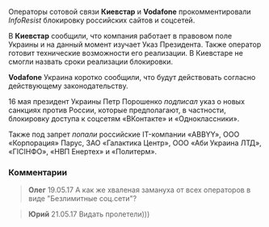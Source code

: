 Операторы сотовой связи **Киевстар** и **Vodafone** прокомментировали *InfoResist* блокировку российских сайтов и соцсетей.

В **Киевстар** сообщили, что компания работает в правовом поле Украины и на данный момент изучает Указ Президента. Также оператор готовит технические возможности его реализации. В Киевстаре не смогли назвать сроки реализации блокировки.

**Vodafone** Украина коротко сообщили, что будут действовать согласно действующему законодательству.

16 мая президент Украины Петр Порошенко *подписал* указ о новых санкциях против России, которые предполагают, в частности, блокировку доступа к соцсетям «ВКонтакте» и «Одноклассники».

Также под запрет *попали* российские IT-компании «ABBYY», ООО «Корпорация» Парус,  ЗАО «Галактика Центр», ООО «Аби Украина ЛТД»,  «ГІСІНФО», «НВП Енертех» и «Политерм».

### Комментарии

> **Олег** 19.05.17
	А как же хваленая замануха от всех операторов в виде "Безлимитные соц.сети"?

> **Юрий** 21.05.17
	Видать пролетели)))
